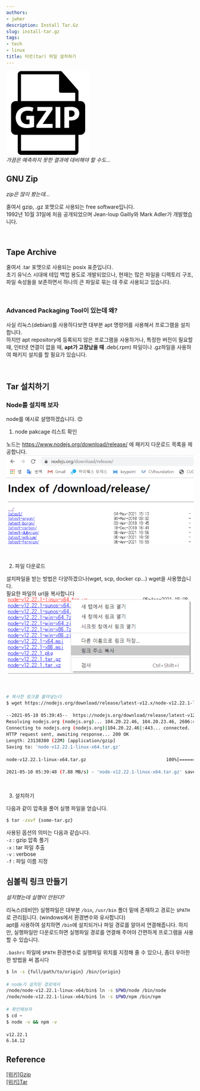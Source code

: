 ```yaml
---
authors:
- jwher
description: Install Tar.Gz
slug: install-tar.gz
tags:
- tech
- linux
title: 타르(tar) 파일 설치하기
---
```


![gnuzip](gzip.png)  
*가끔은 예측하지 못한 결과에 대비해야 할 수도...*  

<!--truncate-->

## GNU Zip 

*zip은 많이 봤는데...*

줄여서 gzip, .gz 포맷으로 사용되는 free software입니다.  
1992년 10월 31일에 처음 공개되었으며 
Jean-loup Gailly와 Mark Adler가 개발했습니다. 

<br/>

## Tape Archive

줄여서 .tar 포맷으로 사용되는 posix 표준입니다.  
초기 유닉스 시대에 테입 백업 용도로 개발되었으나,
현재는 많은 파일을 디렉토리 구조, 파일 속성들을 보존하면서 하나의 큰 파일로 묶는 데 주로 사용되고 있습니다.

<br/>

### Advanced Packaging Tool이 있는데 왜?

사실 리눅스(debian)를 사용하다보면 대부분 apt 명령어를 사용해서 프로그램을 설치합니다.  
하지만 apt repository에 등록되지 않은 프로그램을 사용하거나,
특정한 버전이 필요할 때, 인터넷 연결이 없을 때, **apt가 고장났을 때** .deb(.rpm) 파일이나
.gz파일을 사용하여 패키지 설치를 할 필요가 있습니다.

<br/>

## Tar 설치하기

### Node를 설치해 보자

node를 예시로 설명하겠습니다. :blush:

1. node pakcage 리스트 확인  
 
노드는 https://www.nodejs.org/download/release/ 에 패키지 다운로드 목록을 제공합니다.
![패키지 목록](packagelist_node.png)

<br/>

2. 파일 다운로드  

설치파일을 받는 방법은 다양하겠으나(wget, scp, docker cp...) wget을 사용했습니다.  
필요한 파일의 url을 복사합니다  
![패키지 목록](packagelinkcopy_node.png)

<br/>

```bash
# 복사한 링크를 붙여넣는다
$ wget https://nodejs.org/download/release/latest-v12.x/node-v12.22.1-linux-x64.tar.gz

--2021-05-10 05:39:45--  https://nodejs.org/download/release/latest-v12.x/node-v12.22.1-linux-x64.tar.gz
Resolving nodejs.org (nodejs.org)... 104.20.22.46, 104.20.23.46, 2606:4700:10::6814:162e, ...
Connecting to nodejs.org (nodejs.org)|104.20.22.46|:443... connected.
HTTP request sent, awaiting response... 200 OK
Length: 23138380 (22M) [application/gzip]
Saving to: 'node-v12.22.1-linux-x64.tar.gz'

node-v12.22.1-linux-x64.tar.gz                              100%[========================================================================================================================================>]  22.07M  7.88MB/s    in 2.8s

2021-05-10 05:39:48 (7.88 MB/s) - 'node-v12.22.1-linux-x64.tar.gz' saved [23138380/23138380]
```

<br/>

3. 설치하기

다음과 같이 압축을 풀어 실행 파일을 얻습니다.
```bash
$ tar -zxvf {some-tar.gz}
```

사용된 옵션의 의미는 다음과 같습니다.  
`-z` : gzip 압축 풀기  
`-x` : tar 파일 추출  
`-v` : verbose  
`-f` : 파일 이름 지정  

## 심볼릭 링크 만들기

*설치했는데 실행이 안된다?*

리눅스(데비안) 실행파일은 대부분 `/bin`, `/usr/bin` 폴더 밑에 존재하고 경로는 `$PATH`로 관리됩니다.
(windows에서 환경변수와 유사합니다)  
apt를 사용하여 설치하면 `/bin`에 설치되거나 파일 경로를 알아셔 연결해줍니다.
하지만, 실행파일만 다운로드하면 실행파일 경로를 연결해 주어야 간편하게 프로그램을 사용할 수 있습니다.

`.bashrc` 파일에 `$PATH` 환경변수로 실행파일 위치를 지정해 줄 수 있으나,
좀더 우아한 한 방법을 써 봅시다

```bash
$ ln -s {full/path/to/origin} /bin/{origin}

# node가 설치된 경로에서
/node/node-v12.22.1-linux-x64/bin$ ln -s $PWD/node /bin/node
/node/node-v12.22.1-linux-x64/bin$ ln -s $PWD/npm /bin/npm

# 확인해보자
$ cd ~
$ node -v && npm -v

v12.22.1
6.14.12
```

## Reference  
[[위키]Gzip](https://ko.wikipedia.org/wiki/Gzip)  
[[위키]Tar](https://ko.wikipedia.org/wiki/Tar_(%ED%8C%8C%EC%9D%BC_%ED%8F%AC%EB%A7%B7))


<!-- update log -->
<!--
본문에 추가할 내용을 적는다.
-->